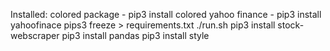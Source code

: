 


Installed:
colored package - pip3 install colored
yahoo finance - pip3 install yahoofinace
pips3 freeze > requirements.txt 
        ./run.sh
pip3 install stock-webscraper
pip3 install pandas
pip3 install style
